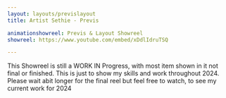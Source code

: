```yaml
---
layout: layouts/previslayout
title: Artist Sethie - Previs

animationshowreel: Previs & Layout Showreel 
showreel: https://www.youtube.com/embed/xDdlIdruTSQ

---
```

This Showreel is still a WORK IN Progress, with most item shown in it not final or finished. This is just to show my skills and work throughout 2024. Please wait abit longer for the final reel but feel free to watch, to see my current work for 2024 
